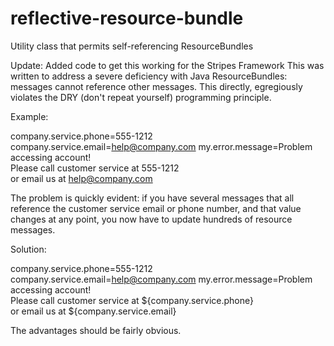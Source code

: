 reflective-resource-bundle
==========================

Utility class that permits self-referencing ResourceBundles

Update: Added code to get this working for the Stripes Framework
This was written to address a severe deficiency with Java ResourceBundles: messages cannot reference other messages. This directly, egregiously violates the DRY (don't repeat yourself) programming principle.

Example:

company.service.phone=555-1212
company.service.email=help@company.com
my.error.message=Problem accessing account!\
  Please call customer service at 555-1212 \
  or email us at help@company.com

The problem is quickly evident: if you have several messages that all reference the customer service email or phone number, and that value changes at any point, you now have to update hundreds of resource messages.

Solution:

company.service.phone=555-1212
company.service.email=help@company.com
my.error.message=Problem accessing account!\
  Please call customer service at ${company.service.phone} \
  or email us at ${company.service.email}

The advantages should be fairly obvious. 
